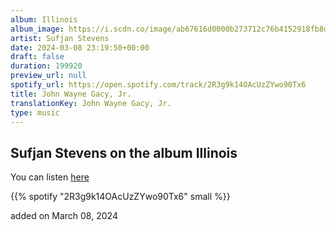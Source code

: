 ```yaml
---
album: Illinois
album_image: https://i.scdn.co/image/ab67616d0000b273712c76b4152918fb8d37c53d
artist: Sufjan Stevens
date: 2024-03-08 23:19:50+00:00
draft: false
duration: 199920
preview_url: null
spotify_url: https://open.spotify.com/track/2R3g9k14OAcUzZYwo90Tx6
title: John Wayne Gacy, Jr.
translationKey: John Wayne Gacy, Jr.
type: music
---
```


## Sufjan Stevens on the album Illinois

You can listen [here](https://open.spotify.com/track/2R3g9k14OAcUzZYwo90Tx6)

{{% spotify "2R3g9k14OAcUzZYwo90Tx6" small %}}

added on March 08, 2024